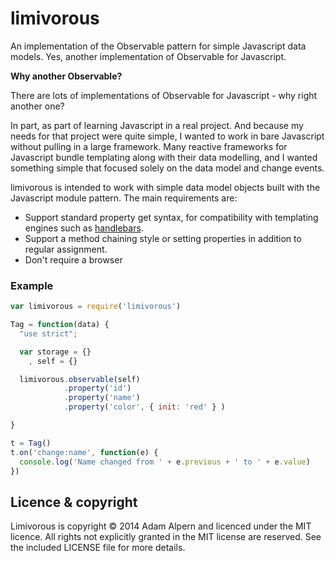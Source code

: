 # limivorous

 An implementation of the Observable pattern for simple Javascript
 data models. Yes, another implementation of Observable for
 Javascript.

**Why another Observable?**

There are lots of implementations of Observable for Javascript - why
right another one?

In part, as part of learning Javascript in a real project. And because
my needs for that project were quite simple, I wanted to work in bare
Javascript without pulling in a large framework. Many reactive
frameworks for Javascript bundle templating along with their data
modelling, and I wanted something simple that focused solely on the
data model and change events.

limivorous is intended to work with simple data model objects built
with the Javascript module pattern. The main requirements are:

* Support standard property get syntax, for compatibility with
  templating engines such as [handlebars](http://handlebarsjs.com/).
* Support a method chaining style or setting properties in addition to
  regular assignment.
* Don't require a browser

### Example

```javascript
var limivorous = require('limivorous')

Tag = function(data) {
  "use strict";

  var storage = {}
    , self = {}

  limivorous.observable(self)
            .property('id')
            .property('name')
            .property('color', { init: 'red' } )

}

t = Tag()
t.on('change:name', function(e) {
  console.log('Name changed from ' + e.previous + ' to ' + e.value)
})
```

## Licence & copyright

Limivorous is copyright &copy; 2014 Adam Alpern and licenced under the
MIT licence. All rights not explicitly granted in the MIT license are
reserved. See the included LICENSE file for more details.
